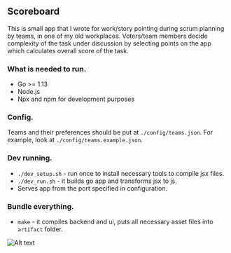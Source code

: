 ## Scoreboard
This is small app that I wrote for work/story pointing during scrum planning by teams, in one of my old workplaces. Voters/team members decide complexity of the task under discussion by selecting points on the app which calculates overall score of the task. 

### What is needed to run.
* Go >= 1.13
* Node.js
* Npx and npm for development purposes

### Config.
Teams and their preferences should be put at `./config/teams.json`. For example, look at  `./config/teams.example.json`.

### Dev running.
* `./dev_setup.sh` - run once to install necessary tools to compile jsx files.
* `./dev_run.sh` - it builds go app and transforms jsx to js. 
* Serves app from the port specified in configuration.

### Bundle everything.
* `make` - it compiles backend and ui, puts all necessary asset files into `artifact` folder.

![Alt text](./screenshot.jpg?raw=true "Example")
